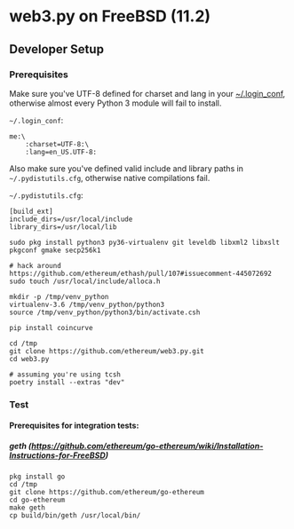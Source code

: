 # web3.py on FreeBSD (11.2)

## Developer Setup

### Prerequisites

Make sure you've UTF-8 defined for charset and lang in your [~/.login_conf](https://www.freebsd.org/doc/en_US.ISO8859-1/books/handbook/using-localization.html),
otherwise almost every Python 3 module will fail to install.

`~/.login_conf`:

```
me:\
	:charset=UTF-8:\
	:lang=en_US.UTF-8:
```

Also make sure you've defined valid include and library paths in `~/.pydistutils.cfg`, otherwise native compilations fail.

`~/.pydistutils.cfg`:

```
[build_ext]
include_dirs=/usr/local/include
library_dirs=/usr/local/lib
```

```
sudo pkg install python3 py36-virtualenv git leveldb libxml2 libxslt pkgconf gmake secp256k1

# hack around https://github.com/ethereum/ethash/pull/107#issuecomment-445072692
sudo touch /usr/local/include/alloca.h

mkdir -p /tmp/venv_python
virtualenv-3.6 /tmp/venv_python/python3
source /tmp/venv_python/python3/bin/activate.csh

pip install coincurve

cd /tmp
git clone https://github.com/ethereum/web3.py.git
cd web3.py

# assuming you're using tcsh
poetry install --extras "dev"
```

### Test

#### Prerequisites for integration tests:

##### geth (https://github.com/ethereum/go-ethereum/wiki/Installation-Instructions-for-FreeBSD)

```
pkg install go
cd /tmp
git clone https://github.com/ethereum/go-ethereum
cd go-ethereum
make geth
cp build/bin/geth /usr/local/bin/
```
